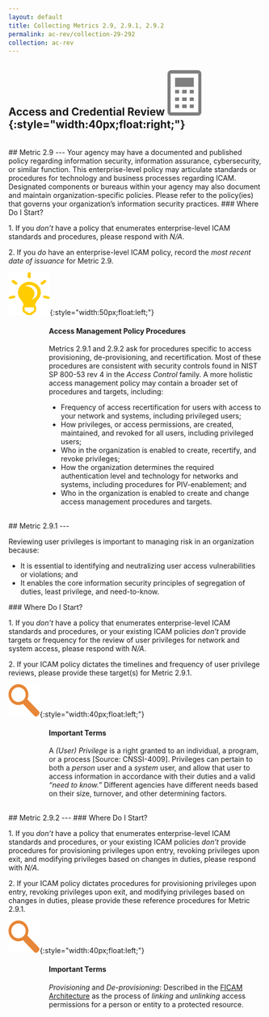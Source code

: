 ```yaml
---
layout: default
title: Collecting Metrics 2.9, 2.9.1, 2.9.2
permalink: ac-rev/collection-29-292
collection: ac-rev
---
```

## Access and Credential Review ![calc logo](../img/calc.png){:style="width:40px;float:right;"}
<br>
## Metric 2.9
---
Your agency may have a documented and published policy regarding information security, information assurance, cybersecurity, or similar function. This enterprise-level policy may articulate standards or procedures for technology and business processes regarding ICAM. Designated components or bureaus within your agency may also document and maintain organization-specific policies. Please refer to the policy(ies) that governs your organization’s information security practices.
### Where Do I Start?
<p>
1. If you <i>don’t</i> have a policy that enumerates enterprise-level ICAM standards and procedures, please respond with <i>N/A</i>.</p>
<p>
2.	If you <i>do</i> have an enterprise-level ICAM policy, record the <i>most recent date of issuance</i> for Metric 2.9.</p>

![aha  logo](../img/aha.png){:style="width:50px;float:left;"}
  <div class="usa-alert">
  <div class="usa-alert-text">
<p class="usa-alert-text"><H4>Access Management Policy Procedures</H4></p>
<p>
Metrics 2.9.1 and 2.9.2 ask for procedures specific to access provisioning, de-provisioning, and recertification. Most of these procedures are consistent with security controls found in NIST SP 800-53 rev 4 in the <i>Access Control</i> family. A more holistic access management policy may contain a broader set of procedures and targets, including: </p>
<ul>
<li>Frequency of access recertification for users with access to your network and systems, including privileged users;</li>
<li>How privileges, or access permissions, are created, maintained, and revoked for all users, including privileged users;</li>
<li>Who in the organization is enabled to create, recertify, and revoke privileges; </li>
<li>How the organization determines the required authentication level and technology for networks and systems, including procedures for PIV-enablement; and</li>
<li>Who in the organization is enabled to create and change access management procedures and targets.</li>
</ul>
</div>
</div>
<br>
## Metric 2.9.1
---
<p>
Reviewing user privileges is important to managing risk in an organization because:</p>
<ul>
<li>It is essential to identifying and neutralizing user access vulnerabilities or violations; and</li>
<li>It enables the core information security principles of segregation of duties, least privilege, and need-to-know.</li></ul>
### Where Do I Start?
<p>
1. If you <i>don’t</i> have a policy that enumerates enterprise-level ICAM standards and procedures, or your existing ICAM policies <i>don’t</i> provide targets or frequency for the review of user privileges for network and system access, please respond with <i>N/A</i>.</p>
<p>
2. If your ICAM policy dictates the timelines and frequency of user privilege reviews, please provide these target(s) for Metric 2.9.1. </p>

![focus  logo](../img/focus.png){:style="width:40px;float:left;"}
<style>
div .usa-alert-text {
padding-left: 5rem;
vertical-align: top; }
  </style>
  <div class="usa-alert">
  <div class="usa-alert-text">
<p class="usa-alert-text"><H4>Important Terms</H4></p>
<p>
A <i>(User) Privilege</i> is a right granted to an individual, a program, or a process [Source: CNSSI-4009]. Privileges can pertain to both a <i>person</i> user and a <i>system</i> user, and allow that user to access information in accordance with their duties and a valid <i>“need to know.”</i> Different agencies have different needs based on their size, turnover, and other determining factors.
</p>
</div>
</div>
<br>
## Metric 2.9.2
---
### Where Do I Start?
<p>
1.	If you <i>don’t</i> have a policy that enumerates enterprise-level ICAM standards and procedures, or your existing ICAM policies <i>don’t</i> provide procedures for provisioning privileges upon entry, revoking privileges upon exit, and modifying privileges based on changes in duties, please respond with <i>N/A</i>.</p>
<p>
2.	If your ICAM policy dictates procedures for provisioning privileges upon entry, revoking privileges upon exit, and modifying privileges based on changes in duties, please provide these reference procedures for Metric 2.9.1.</p>

![focus  logo](../img/focus.png){:style="width:40px;float:left;"}
<style>
div .usa-alert-text {
padding-left: 5rem;
vertical-align: top; }
  </style>
  <div class="usa-alert">
  <div class="usa-alert-text">
<p class="usa-alert-text"><H4>Important Terms</H4></p>
<p>
<i>Provisioning</i> and <i>De-provisioning</i>: Described in the <a href="https://arch.idmanagement.gov/">FICAM Architecture</a> as the process of <i>linking</i> and <i>unlinking</i> access permissions for a person or entity to a protected resource.</p>
</div>
</div>
